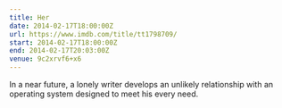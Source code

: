 ```yaml
---
title: Her
date: 2014-02-17T18:00:00Z
url: https://www.imdb.com/title/tt1798709/
start: 2014-02-17T18:00:00Z
end: 2014-02-17T20:03:00Z
venue: 9c2xrvf6+x6
---
```

In a near future, a lonely writer develops an unlikely relationship with an operating system designed to meet his every need.
